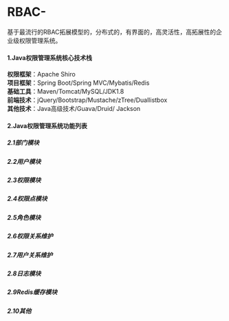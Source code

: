 # RBAC-
基于最流行的RBAC拓展模型的，分布式的，有界面的，高灵活性，高拓展性的企业级权限管理系统。

#### 1.Java权限管理系统核心技术栈
**权限框架**：Apache Shiro <br/>
**项目框架**：Spring Boot/Spring MVC/Mybatis/Redis <br/>
**基础工具**：Maven/Tomcat/MySQL/JDK1.8 <br/>
**前端技术**：jQuery/Bootstrap/Mustache/zTree/Duallistbox <br/>
**其他技术**：Java高级技术/Guava/Druid/ Jackson <br/>
#### 2.Java权限管理系统功能列表
##### 2.1部门模块

##### 2.2用户模块

##### 2.3权限模块

##### 2.4权限点模块

##### 2.5角色模块

##### 2.6权限关系维护

##### 2.7用户关系维护

##### 2.8日志模块

##### 2.9Redis缓存模块

##### 2.10其他
